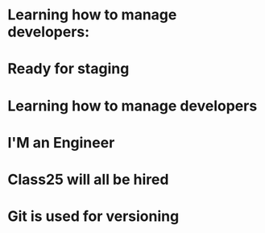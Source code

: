 # Learning how to manage developers:
# Ready for staging
# Learning how to manage developers
# I'M an Engineer
# Class25 will all be hired
# Git is used for versioning
